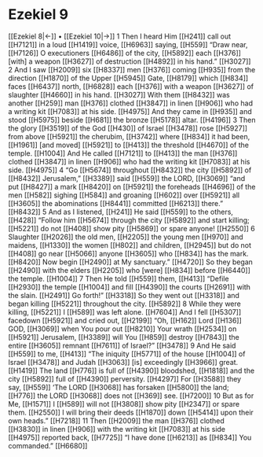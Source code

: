 # Ezekiel 9
[[Ezekiel 8|←]] • [[Ezekiel 10|→]]
1 Then I heard Him [[H241]] call out [[H7121]] in a loud [[H1419]] voice, [[H6963]] saying, [[H559]] “Draw near, [[H7126]] O executioners [[H6486]] of the city, [[H5892]] each [[H376]] [with] a weapon [[H3627]] of destruction [[H4892]] in his hand.” [[H3027]] 
2 And I saw [[H2009]] six [[H8337]] men [[H376]] coming [[H935]] from the direction [[H1870]] of the Upper [[H5945]] Gate, [[H8179]] which [[H834]] faces [[H6437]] north, [[H6828]] each [[H376]] with a weapon [[H3627]] of slaughter [[H4660]] in his hand. [[H3027]] With them [[H8432]] was another [[H259]] man [[H376]] clothed [[H3847]] in linen [[H906]] who had a writing kit [[H7083]] at his side. [[H4975]] And they came in [[H935]] and stood [[H5975]] beside [[H681]] the bronze [[H5178]] altar. [[H4196]] 
3 Then the glory [[H3519]] of the God [[H430]] of Israel [[H3478]] rose [[H5927]] from above [[H5921]] the cherubim, [[H3742]] where [[H834]] it had been, [[H1961]] [and moved] [[H5921]] to [[H413]] the threshold [[H4670]] of the temple. [[H1004]] And He called [[H7121]] to [[H413]] the man [[H376]] clothed [[H3847]] in linen [[H906]] who had the writing kit [[H7083]] at his side. [[H4975]] 
4 “Go [[H5674]] throughout [[H8432]] the city [[H5892]] of [[H8432]] Jerusalem,” [[H3389]] said [[H559]] the LORD, [[H3069]] “and put [[H8427]] a mark [[H8420]] on [[H5921]] the foreheads [[H4696]] of the men [[H582]] sighing [[H584]] and groaning [[H602]] over [[H5921]] all [[H3605]] the abominations [[H8441]] committed [[H6213]] there.” [[H8432]] 
5 And as I listened, [[H241]] He said [[H559]] to the others, [[H428]] “Follow him [[H5674]] through the city [[H5892]] and start killing; [[H5221]] do not [[H408]] show pity [[H5869]] or spare anyone! [[H2550]] 
6 Slaughter [[H2026]] the old men, [[H2205]] the young men [[H970]] and maidens, [[H1330]] the women [[H802]] and children, [[H2945]] but do not [[H408]] go near [[H5066]] anyone [[H3605]] who [[H834]] has the mark. [[H8420]] Now begin [[H2490]] at My sanctuary.” [[H4720]] So they began [[H2490]] with the elders [[H2205]] who [were] [[H834]] before [[H6440]] the temple. [[H1004]] 
7 Then He told [[H559]] them, [[H413]] “Defile [[H2930]] the temple [[H1004]] and fill [[H4390]] the courts [[H2691]] with the slain. [[H2491]] Go forth!” [[H3318]] So they went out [[H3318]] and began killing [[H5221]] throughout the city. [[H5892]] 
8 While they were killing, [[H5221]] I [[H589]] was left alone. [[H7604]] And I fell [[H5307]] facedown [[H5921]] and cried out, [[H2199]] “Oh, [[H162]] Lord [[H136]] GOD, [[H3069]] when You pour out [[H8210]] Your wrath [[H2534]] on [[H5921]] Jerusalem, [[H3389]] will You [[H859]] destroy [[H7843]] the entire [[H3605]] remnant [[H7611]] of Israel?” [[H3478]] 
9 And He said [[H559]] to me, [[H413]] “The iniquity [[H5771]] of the house [[H1004]] of Israel [[H3478]] and Judah [[H3063]] [is] exceedingly [[H3966]] great. [[H1419]] The land [[H776]] is full of [[H4390]] bloodshed, [[H1818]] and the city [[H5892]] full of [[H4390]] perversity. [[H4297]] For [[H3588]] they say, [[H559]] ‘The LORD [[H3068]] has forsaken [[H5800]] the land; [[H776]] the LORD [[H3068]] does not [[H369]] see. [[H7200]] 
10 But as for Me, [[H1571]] I [[H589]] will not [[H3808]] show pity [[H2347]] or spare them. [[H2550]] I will bring their deeds [[H1870]] down [[H5414]] upon their own heads.” [[H7218]] 
11 Then [[H2009]] the man [[H376]] clothed [[H3830]] in linen [[H906]] with the writing kit [[H7083]] at his side [[H4975]] reported back, [[H7725]] “I have done [[H6213]] as [[H834]] You  commanded.” [[H6680]] 
